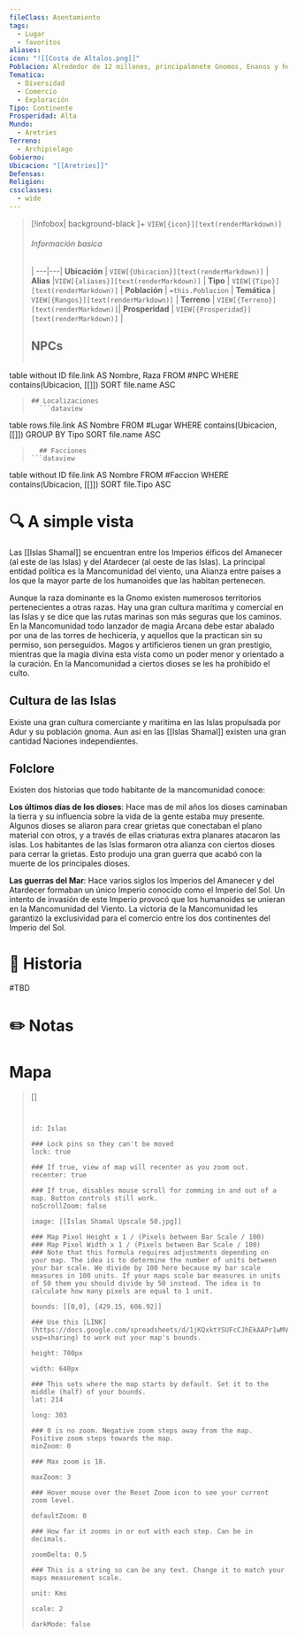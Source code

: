 ```yaml
---
fileClass: Asentamiento
tags:
  - Lugar
  - favoritos
aliases: 
icon: "![[Costa de Altalos.png]]"
Poblacion: Alrededor de 12 millones, principalmnete Gnomos, Enanos y humanos, aunque casi todas las razas pueden ser vistas en las ciudade
Tematica:
  - Diversidad
  - Comercio
  - Exploración
Tipo: Continente
Prosperidad: Alta
Mundo:
  - Aretries
Terreno:
  - Archipielago
Gobierno: 
Ubicacion: "[[Aretries]]"
Defensas: 
Religion: 
cssclasses:
  - wide
---
```

> [!infobox| background-black ]+
`VIEW[{icon}][text(renderMarkdown)]`
> ###### Información basica
>  |
> ---|---|
>  **Ubicación** | `VIEW[{Ubicacion}][text(renderMarkdown)]` |
> **Alias** |`VIEW[{aliases}][text(renderMarkdown)]` |
> **Tipo** | `VIEW[{Tipo}][text(renderMarkdown)]` |
> **Población** | `=this.Poblacion` |
> **Temática** | `VIEW[{Rangos}][text(renderMarkdown)]` |
> **Terreno** | `VIEW[{Terreno}][text(renderMarkdown)]`|
> **Prosperidad** | `VIEW[{Prosperidad}][text(renderMarkdown)]` |
>   ## NPCs
>   ```dataview
table without ID  file.link AS Nombre, Raza
FROM #NPC
WHERE  contains(Ubicacion, [[]])
SORT file.name ASC
>```
> ## Localizaciones
>   ```dataview
table rows.file.link AS Nombre
FROM #Lugar
WHERE  contains(Ubicacion, [[]])
GROUP BY Tipo
SORT file.name ASC
>```
>   ## Facciones
> ```dataview
table without ID  file.link AS Nombre
FROM #Faccion
WHERE  contains(Ubicacion, [[]])
SORT file.Tipo ASC

# 🔍 A simple vista
Las [[Islas Shamal]]  se encuentran entre los Imperios élficos del Amanecer (al este de las Islas) y del Atardecer (al oeste de las Islas). La principal entidad política es la Mancomunidad del viento, una Alianza entre países a los que la mayor parte de los humanoides que las habitan pertenecen.

Aunque la raza dominante es la Gnomo existen numerosos territorios pertenecientes a otras razas. Hay una gran cultura marítima y comercial en las Islas y se dice que las rutas marinas son más seguras que los caminos. En la Mancomunidad todo lanzador de magia Arcana debe estar abalado por una de las torres de hechicería, y aquellos que la practican sin su permiso, son perseguidos. Magos y artificieros tienen un gran prestigio, mientras que la magia divina esta vista como un poder menor y orientado a la curación. En la Mancomunidad a ciertos dioses se les ha prohibido el culto.

## Cultura de las Islas

Existe una gran cultura comerciante y maritima en las Islas propulsada por Adur y su población gnoma. Aun asi en las [[Islas Shamal]]  existen una gran cantidad Naciones independientes.

## Folclore

Existen dos historias que todo habitante de la mancomunidad conoce:

**Los últimos días de los dioses**: Hace mas de mil años los dioses caminaban la tierra y su influencia sobre la vida de la gente estaba muy presente. Algunos dioses se aliaron para crear grietas que conectaban el plano material con otros, y a través de ellas criaturas extra planares atacaron las islas. Los habitantes de las Islas formaron otra alianza con ciertos dioses para cerrar la grietas. Esto produjo una gran guerra que acabó con la muerte de los principales dioses.

**Las guerras del Mar**: Hace varios siglos los Imperios del Amanecer y del Atardecer formaban un único Imperio conocido como el Imperio del Sol. Un intento de invasión de este Imperio provocó que los humanoides se unieran en la Mancomunidad del Viento. La victoria de la Mancomunidad les garantizó la exclusividad para el comercio entre los dos continentes del Imperio del Sol.
# 📜 Historia

#TBD

# ✏️ Notas

# Mapa
>[]
> ```leaflet
> 
> 
> id: Islas
> 
> ### Lock pins so they can't be moved
> lock: true
> 
> ### If true, view of map will recenter as you zoom out. 
> recenter: true
> 
> ### If true, disables mouse scroll for zomming in and out of a map. Button controls still work. 
> noScrollZoom: false
> 
> image: [[Islas Shamal Upscale 50.jpg]]
> 
> ### Map Pixel Height x 1 / (Pixels between Bar Scale / 100)
> ### Map Pixel Width x 1 / (Pixels between Bar Scale / 100) 
> ### Note that this formula requires adjustments depending on your map. The idea is to determine the number of units between your bar scale. We divide by 100 here because my bar scale measures in 100 units. If your maps scale bar measures in units of 50 them you should divide by 50 instead. The idea is to calculate how many pixels are equal to 1 unit. 
> 
> bounds: [[0,0], [429.15, 606.92]]
>
> ### Use this [LINK](https://docs.google.com/spreadsheets/d/1jKQxktYSUFcCJhEkAAPr1wMVBTqUdpEfA5XveUXI17I/edit?usp=sharing) to work out your map's bounds.
>
> height: 700px
> 
> width: 640px
>
> ### This sets where the map starts by default. Set it to the middle (half) of your bounds. 
> lat: 214
>
> long: 303
>
> ### 0 is no zoom. Negative zoom steps away from the map. Positive zoom steps towards the map. 
> minZoom: 0
> 
> ### Max zoom is 18. 
> 
> maxZoom: 3
> 
> ### Hover mouse over the Reset Zoom icon to see your current zoom level. 
> 
> defaultZoom: 0
> 
> ### How far it zooms in or out with each step. Can be in decimals. 
>
> zoomDelta: 0.5
> 
> ### This is a string so can be any text. Change it to match your maps measurement scale. 
> 
> unit: Kms
>
> scale: 2
>
> darkMode: false
>
> ```
